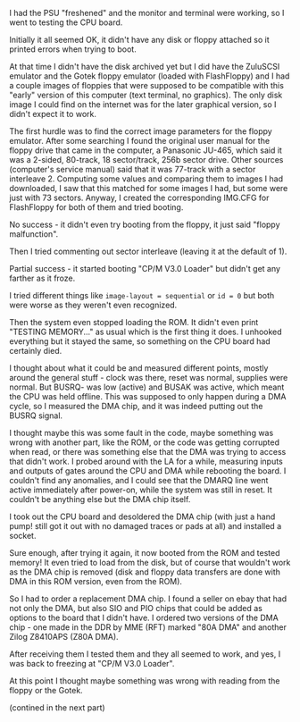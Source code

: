 I had the PSU "freshened" and the monitor and terminal were working, so I went to testing the CPU board.

Initially it all seemed OK, it didn't have any disk or floppy attached so it printed errors when trying to boot.

At that time I didn't have the disk archived yet but I did have the ZuluSCSI emulator and the Gotek floppy emulator (loaded with FlashFloppy) and I had a couple images of floppies that were supposed to be compatible with this "early" version of this computer (text terminal, no graphics). The only disk image I could find on the internet was for the later graphical version, so I didn't expect it to work.

The first hurdle was to find the correct image parameters for the floppy emulator. After some searching I found the original user manual for the floppy drive that came in the computer, a Panasonic JU-465, which said it was a 2-sided, 80-track, 18 sector/track, 256b sector drive.
Other sources (computer's service manual) said that it was 77-track with a sector interleave 2.
Computing some values and comparing them to images I had downloaded, I saw that this matched for some images I had, but some were just with 73 sectors. Anyway, I created the corresponding IMG.CFG for FlashFloppy for both of them and tried booting.

No success - it didn't even try booting from the floppy, it just said "floppy malfunction".

Then I tried commenting out sector interleave (leaving it at the default of 1).

Partial success - it started booting "CP/M V3.0 Loader" but didn't get any farther as it froze.

I tried different things like `image-layout = sequential` or `id = 0` but both were worse as they weren't even recognized.

Then the system even stopped loading the ROM. It didn't even print "TESTING MEMORY..." as usual which is the first thing it does. I unhooked everything but it stayed the same, so something on the CPU board had certainly died.

I thought about what it could be and measured different points, mostly around the general stuff - clock was there, reset was normal, supplies were normal. But BUSRQ- was low (active) and BUSAK was active, which meant the CPU was held offline. This was supposed to only happen during a DMA cycle, so I measured the DMA chip, and it was indeed putting out the BUSRQ signal.

I thought maybe this was some fault in the code, maybe something was wrong with another part, like the ROM, or the code was getting corrupted when read, or there was something else that the DMA was trying to access that didn't work. I probed around with the LA for a while, measuring inputs and outputs of gates around the CPU and DMA while rebooting the board. I couldn't find any anomalies, and I could see that the DMARQ line went active immediately after power-on, while the system was still in reset. It couldn't be anything else but the DMA chip itself.

I took out the CPU board and desoldered the DMA chip (with just a hand pump! still got it out with no damaged traces or pads at all) and installed a socket.

Sure enough, after trying it again, it now booted from the ROM and tested memory! It even tried to load from the disk, but of course that wouldn't work as the DMA chip is removed (disk and floppy data transfers are done with DMA in this ROM version, even from the ROM).

So I had to order a replacement DMA chip. I found a seller on ebay that had not only the DMA, but also SIO and PIO chips that could be added as options to the board that I didn't have.
I ordered two versions of the DMA chip - one made in the DDR by MME (RFT) marked "80A DMA" and another Zilog Z8410APS (Z80A DMA).

After receiving them I tested them and they all seemed to work, and yes, I was back to freezing at "CP/M V3.0 Loader".

At this point I thought maybe something was wrong with reading from the floppy or the Gotek.

(contined in the next part)
